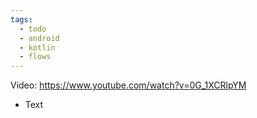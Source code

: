 ```yaml
---
tags:
  - todo
  - android
  - kotlin
  - flows
---
```

Video: https://www.youtube.com/watch?v=0G_1XCRlpYM
- Text